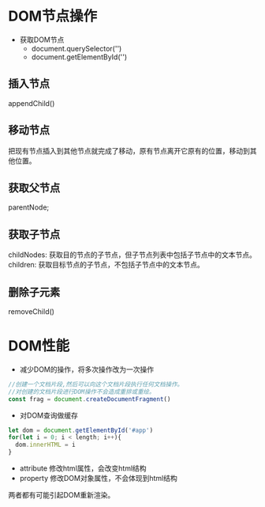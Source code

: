 # DOM节点操作
* 获取DOM节点
  * document.querySelector('')
  * document.getElementById('')

## 插入节点
appendChild()
## 移动节点
把现有节点插入到其他节点就完成了移动，原有节点离开它原有的位置，移动到其他位置。

## 获取父节点
parentNode;
## 获取子节点
childNodes: 获取目的节点的子节点，但子节点列表中包括子节点中的文本节点。
children: 获取目标节点的子节点，不包括子节点中的文本节点。
## 删除子元素
removeChild()

# DOM性能
* 减少DOM的操作，将多次操作改为一次操作
```javascript
//创建一个文档片段,然后可以向这个文档片段执行任何文档操作。
//对创建的文档片段进行DOM操作不会造成重排或重绘。
const frag = document.createDocumentFragment()
```
* 对DOM查询做缓存
```javascript
let dom = document.getElementById('#app')
for(let i = 0; i < length; i++){
  dom.innerHTML = i
} 
```

* attribute
修改html属性，会改变html结构
* property
修改DOM对象属性，不会体现到html结构

两者都有可能引起DOM重新渲染。
